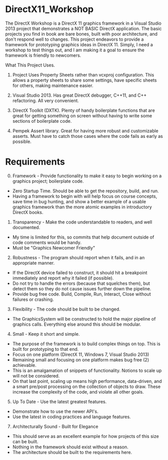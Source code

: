 DirectX11_Workshop
===================

The DirectX Workshop is a DirectX 11 graphics framework in a Visual Studio 2013 project that demonstrates a NOT BASIC DirectX application. The basic projects you find in book are bare bones, built with poor architecture, and don't respond well to changes. This project endeavors to provide a framework for prototyping graphics ideas in DirectX 11. Simply, I need a workshop to test things out, and I am making it a goal to ensure the framework is friendly to newcomers.

What This Project Uses.

1. Project Uses Property Sheets rather than vcxproj configuration. This allows a property sheets to share some settings, have specific sheets for others, making maintenance easier.

2. Visual Studio 2013. Has great DirectX debugger, C++11, and C++ refactoring. All very convenient.

3. DirectX Toolkit (DXTK). Plenty of handy boilerplate functions that are great for getting something on screen without having to write some sections of boilerplate code.

4. Pempek Assert library. Great for having more robust and customizable asserts. Must have to catch those cases where the code fails as early as possible.

Requirements
===================

0. Framework - Provide functionality to make it easy to begin working on a graphics project; boilerplate code. 
 * Zero Startup Time. Should be able to get the repository, build, and run.
 * Having a framework to begin with will help focus on course concepts, save time in bug hunting, and show a better example of a usable graphics framework than the more atomic examples in introductory DirectX books.

1. Transparency - Make the code understandable to readers, and well documented. 
 * My time is limited for this, so commits that help document outside of code comments would be handy.
 * Must be "Graphics Newcomer Friendly"

2. Robustness - The program should report when it fails, and in an appropriate manner.
 * If the DirectX device failed to construct, it should hit a breakpoint immediately and report why it failed (if possible). 
 * Do not try to handle the errors (because that squelches them), but detect them so they do not cause issues further down the pipeline.
 * Provide bug free code. Build, Compile, Run, Interact, Close without failures or crashing.

3. Flexibility - The code should be built to be changed.
 * The GraphicsSystem will be constructed to hold the major pipeline of graphics calls. Everything else around this should be modular.

4. Small - Keep it short and simple.
 * The purpose of the framework is to build complex things on top.  This is built for prototyping to that end.
 * Focus on one platform (DirectX 11, Windows 7, Visual Studio 2013)
 * Remaining small and focusing on one platform makes bug free (2) achievable.
 * This is an amalgamation of snippets of functionality. Notions to scale up will not be considered.
 * On that last point, scaling up means high performance, data-driven, and a smart pre/post processing on the collection of objects to draw. These increase the complexity of the code, and violate all other goals.

5. Up To Date - Use the latest greatest features.
 * Demonstrate how to use the newer API's.
 * Use the latest in coding practices and language features.

7. Architecturally Sound - Built for Elegance
 * This should serve as an excellent example for how projects of this size can be built. 
 * Nothing in the framework should exist without a reason.
 * The architecture should be built to the requirements here.

